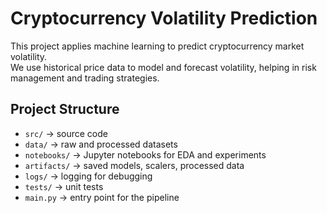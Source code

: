 # Cryptocurrency Volatility Prediction

This project applies machine learning to predict cryptocurrency market volatility.  
We use historical price data to model and forecast volatility, helping in risk management and trading strategies.

## Project Structure
- `src/` → source code
- `data/` → raw and processed datasets
- `notebooks/` → Jupyter notebooks for EDA and experiments
- `artifacts/` → saved models, scalers, processed data
- `logs/` → logging for debugging
- `tests/` → unit tests
- `main.py` → entry point for the pipeline
